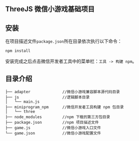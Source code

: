 ## ThreeJS 微信小游戏基础项目

## 安装

在项目描述文件`package.json`所在目录依次执行以下命令：

```bash
npm install
```

安装完成之后点击微信开发者工具中的菜单栏：`工具 -> 构建 npm`。

## 目录介绍

```
├── adapter              //微信小游戏兼容脚本源代码目录
├── js                   //逻辑脚本目录
│   └── main.js
├── miniprogram_npm      //微信开发者工具构建 npm 包目录
│   └── three
├── node_modules         //npm 下载的第三方包目录
├── package.json         //npm 项目描述文件
├── game.js              //微信小游戏入口文件
└── game.json            //微信小游戏配置文件
```
